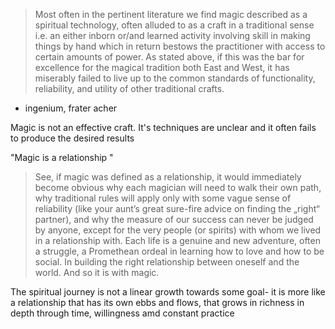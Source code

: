 > Most often in the pertinent literature we find magic described as a spiritual technology, often alluded to as a craft in a traditional sense i.e. an either inborn or/and learned activity involving skill in making things by hand which in return bestows the practitioner with access to certain amounts of power. As stated above, if this was the bar for excellence for the magical tradition both East and West, it has miserably failed to live up to the common standards of functionality, reliability, and utility of other traditional crafts.
- ingenium, frater acher

Magic is not an effective craft. It's techniques are unclear and it often fails to produce the desired results 

"Magic is a relationship "

>See, if magic was defined as a relationship, it would immediately become obvious why each magician will need to walk their own path, why traditional rules will apply only with some vague sense of reliability (like your aunt’s great sure-fire advice on finding the „right“ partner), and why the measure of our success can never be judged by anyone, except for the very people (or spirits) with whom we lived in a relationship with. Each life is a genuine and new adventure, often a struggle, a Promethean ordeal in learning how to love and how to be social. In building the right relationship between oneself and the world. And so it is with magic.

The spiritual journey is not a linear growth towards some goal- it is more like a relationship that has its own ebbs and flows, that grows in richness in depth through time, willingness amd constant practice